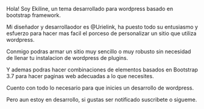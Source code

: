 Hola! Soy Ekiline, un tema desarrollado para wordpress basado en bootstrap framework.

Mi diseñador y desarrollaodor es @Urielink, ha puesto todo su entusiasmo y esfuerzo para hacer mas facil el porceso de personalizar un sitio que utiliza wordpress.

Conmigo podras armar un sitio muy sencillo o muy robusto sin necesidad de llenar tu instalacion de wordpress de plugins.

Y ademas podras hacer combinaciones de elementos basados en Bootstrap 3.7 para hacer paginas web adecuadas a lo que necesites.

Cuento con todo lo necesario para que inicies un desarrollo de wordpress.

Pero aun estoy en desarrollo, si gustas ser notificado suscribete o sigueme.